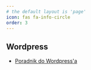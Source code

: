 ```yaml
---
# the default layout is 'page'
icon: fas fa-info-circle
order: 3
---
```

## Wordpress
* [Poradnik do Wordpress'a](/posts/poradnik-do-wordpressa)
